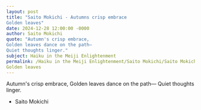 ```yaml
---
layout: post
title: "Saito Mokichi - Autumns crisp embrace
Golden leaves"
date: 2024-12-28 12:00:00 -0000
author: Saito Mokichi
quote: "Autumn's crisp embrace,
Golden leaves dance on the path—
Quiet thoughts linger."
subject: Haiku in the Meiji Enlightenment
permalink: /Haiku in the Meiji Enlightenment/Saito Mokichi/Saito Mokichi - Autumns crisp embrace
Golden leaves
---
```


Autumn's crisp embrace,
Golden leaves dance on the path—
Quiet thoughts linger.

- Saito Mokichi

